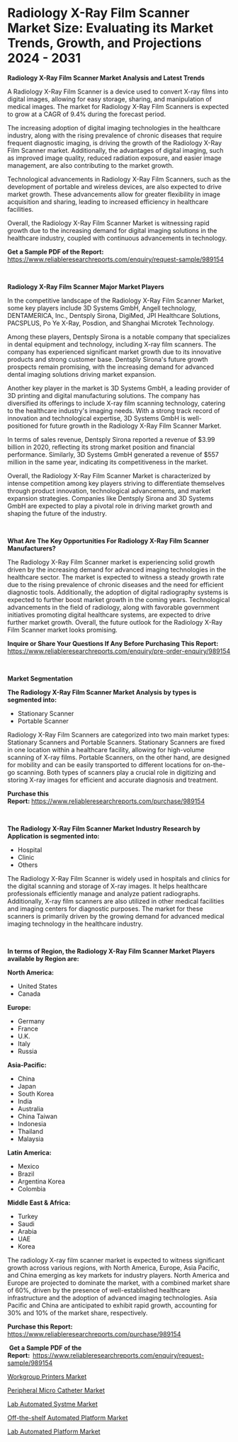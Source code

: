 <p><h1>Radiology X-Ray Film Scanner Market Size: Evaluating its Market Trends, Growth, and Projections 2024 - 2031</h1></p><p><strong>Radiology X-Ray Film Scanner Market Analysis and Latest Trends</strong></p>
<p><p>A Radiology X-Ray Film Scanner is a device used to convert X-ray films into digital images, allowing for easy storage, sharing, and manipulation of medical images. The market for Radiology X-Ray Film Scanners is expected to grow at a CAGR of 9.4% during the forecast period. </p><p>The increasing adoption of digital imaging technologies in the healthcare industry, along with the rising prevalence of chronic diseases that require frequent diagnostic imaging, is driving the growth of the Radiology X-Ray Film Scanner market. Additionally, the advantages of digital imaging, such as improved image quality, reduced radiation exposure, and easier image management, are also contributing to the market growth.</p><p>Technological advancements in Radiology X-Ray Film Scanners, such as the development of portable and wireless devices, are also expected to drive market growth. These advancements allow for greater flexibility in image acquisition and sharing, leading to increased efficiency in healthcare facilities.</p><p>Overall, the Radiology X-Ray Film Scanner Market is witnessing rapid growth due to the increasing demand for digital imaging solutions in the healthcare industry, coupled with continuous advancements in technology.</p></p>
<p><strong>Get a Sample PDF of the Report:&nbsp;</strong> <a href="https://www.reliableresearchreports.com/enquiry/request-sample/989154">https://www.reliableresearchreports.com/enquiry/request-sample/989154</a></p>
<p>&nbsp;</p>
<p><strong>Radiology X-Ray Film Scanner Major Market Players</strong></p>
<p><p>In the competitive landscape of the Radiology X-Ray Film Scanner Market, some key players include 3D Systems GmbH, Angell technology, DENTAMERICA, Inc., Dentsply Sirona, DigiMed, JPI Healthcare Solutions, PACSPLUS, Po Ye X-Ray, Posdion, and Shanghai Microtek Technology. </p><p>Among these players, Dentsply Sirona is a notable company that specializes in dental equipment and technology, including X-ray film scanners. The company has experienced significant market growth due to its innovative products and strong customer base. Dentsply Sirona's future growth prospects remain promising, with the increasing demand for advanced dental imaging solutions driving market expansion.</p><p>Another key player in the market is 3D Systems GmbH, a leading provider of 3D printing and digital manufacturing solutions. The company has diversified its offerings to include X-ray film scanning technology, catering to the healthcare industry's imaging needs. With a strong track record of innovation and technological expertise, 3D Systems GmbH is well-positioned for future growth in the Radiology X-Ray Film Scanner Market.</p><p>In terms of sales revenue, Dentsply Sirona reported a revenue of $3.99 billion in 2020, reflecting its strong market position and financial performance. Similarly, 3D Systems GmbH generated a revenue of $557 million in the same year, indicating its competitiveness in the market.</p><p>Overall, the Radiology X-Ray Film Scanner Market is characterized by intense competition among key players striving to differentiate themselves through product innovation, technological advancements, and market expansion strategies. Companies like Dentsply Sirona and 3D Systems GmbH are expected to play a pivotal role in driving market growth and shaping the future of the industry.</p></p>
<p>&nbsp;</p>
<p><strong>What Are The Key Opportunities For Radiology X-Ray Film Scanner Manufacturers?</strong></p>
<p><p>The Radiology X-Ray Film Scanner market is experiencing solid growth driven by the increasing demand for advanced imaging technologies in the healthcare sector. The market is expected to witness a steady growth rate due to the rising prevalence of chronic diseases and the need for efficient diagnostic tools. Additionally, the adoption of digital radiography systems is expected to further boost market growth in the coming years. Technological advancements in the field of radiology, along with favorable government initiatives promoting digital healthcare systems, are expected to drive further market growth. Overall, the future outlook for the Radiology X-Ray Film Scanner market looks promising.</p></p>
<p><strong>Inquire or Share Your Questions If Any Before Purchasing This Report:</strong> <a href="https://www.reliableresearchreports.com/enquiry/pre-order-enquiry/989154">https://www.reliableresearchreports.com/enquiry/pre-order-enquiry/989154</a></p>
<p>&nbsp;</p>
<p><strong>Market Segmentation</strong></p>
<p><strong>The Radiology X-Ray Film Scanner Market Analysis by types is segmented into:</strong></p>
<p><ul><li>Stationary Scanner</li><li>Portable Scanner</li></ul></p>
<p><p>Radiology X-Ray Film Scanners are categorized into two main market types: Stationary Scanners and Portable Scanners. Stationary Scanners are fixed in one location within a healthcare facility, allowing for high-volume scanning of X-ray films. Portable Scanners, on the other hand, are designed for mobility and can be easily transported to different locations for on-the-go scanning. Both types of scanners play a crucial role in digitizing and storing X-ray images for efficient and accurate diagnosis and treatment.</p></p>
<p><strong>Purchase this Report:&nbsp;</strong><a href="https://www.reliableresearchreports.com/purchase/989154">https://www.reliableresearchreports.com/purchase/989154</a></p>
<p>&nbsp;</p>
<p><strong>The Radiology X-Ray Film Scanner Market Industry Research by Application is segmented into:</strong></p>
<p><ul><li>Hospital</li><li>Clinic</li><li>Others</li></ul></p>
<p><p>The Radiology X-Ray Film Scanner is widely used in hospitals and clinics for the digital scanning and storage of X-ray images. It helps healthcare professionals efficiently manage and analyze patient radiographs. Additionally, X-ray film scanners are also utilized in other medical facilities and imaging centers for diagnostic purposes. The market for these scanners is primarily driven by the growing demand for advanced medical imaging technology in the healthcare industry.</p></p>
<p>&nbsp;</p>
<p><strong>In terms of Region, the Radiology X-Ray Film Scanner Market Players available by Region are:</strong></p>
<p>
    <p> <strong> North America: </strong>
        <ul>
            <li>United States</li>
            <li>Canada</li>
        </ul>
        </p> 
    <p> <strong> Europe: </strong>
        <ul>
            <li>Germany</li>
            <li>France</li>
            <li>U.K.</li>
            <li>Italy</li>
            <li>Russia</li>
        </ul>
        </p> 
    <p> <strong> Asia-Pacific: </strong>
        <ul>
            <li>China</li>
            <li>Japan</li>
            <li>South Korea</li>
            <li>India</li>
            <li>Australia</li>
            <li>China Taiwan</li>
            <li>Indonesia</li>
            <li>Thailand</li>
            <li>Malaysia</li>
        </ul>
        </p> 
    <p> <strong> Latin America: </strong>
        <ul>
            <li>Mexico</li>
            <li>Brazil</li>
            <li>Argentina Korea</li>
            <li>Colombia</li>
        </ul>
        </p> 
    <p> <strong> Middle East & Africa: </strong>
        <ul>
            <li>Turkey</li>
            <li>Saudi</li>
            <li>Arabia</li>
            <li>UAE</li>
            <li>Korea</li>
        </ul>
    </p>
    </p>
<p><p>The radiology X-ray film scanner market is expected to witness significant growth across various regions, with North America, Europe, Asia Pacific, and China emerging as key markets for industry players. North America and Europe are projected to dominate the market, with a combined market share of 60%, driven by the presence of well-established healthcare infrastructure and the adoption of advanced imaging technologies. Asia Pacific and China are anticipated to exhibit rapid growth, accounting for 30% and 10% of the market share, respectively.</p></p>
<p><strong>Purchase this Report: </strong><a href="https://www.reliableresearchreports.com/purchase/989154">https://www.reliableresearchreports.com/purchase/989154</a></p>
<p>&nbsp;<strong>Get a Sample PDF of the Report:&nbsp;&nbsp;</strong><a href="https://www.reliableresearchreports.com/enquiry/request-sample/989154">https://www.reliableresearchreports.com/enquiry/request-sample/989154</a></p>
<p><strong></strong></p>
<p><p><a href="https://issuu.com/reportprime-2/docs/workgroup-printers-market-size-2030.pptx">Workgroup Printers Market</a></p><p><a href="https://issuu.com/reportprime-2/docs/peripheral-micro-catheter-market-size-2030.pptx">Peripheral Micro Catheter Market</a></p><p><a href="https://github.com/singletonthaxterkelliehr2df/Market-Research-Report-List-1/blob/main/lab-automated-systme-market.md">Lab Automated Systme Market</a></p><p><a href="https://github.com/kosella/Market-Research-Report-List-1/blob/main/off-the-shelf-automated-platform-market.md">Off-the-shelf Automated Platform Market</a></p><p><a href="https://github.com/kufem1/Market-Research-Report-List-1/blob/main/lab-automated-platform-market.md">Lab Automated Platform Market</a></p></p>